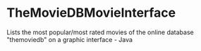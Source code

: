 # TheMovieDBMovieInterface
Lists the most popular/most rated movies of the online database "themoviedb" on a graphic interface - Java
